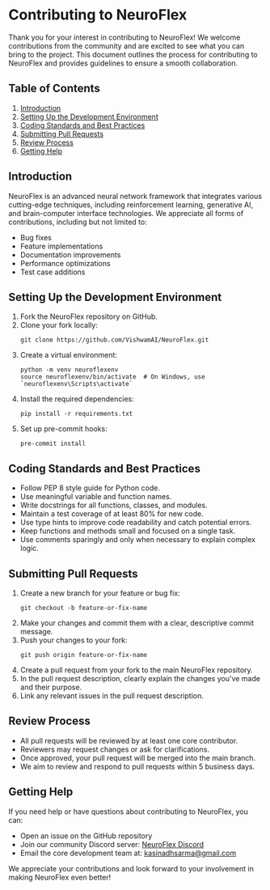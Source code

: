 # Contributing to NeuroFlex

Thank you for your interest in contributing to NeuroFlex! We welcome contributions from the community and are excited to see what you can bring to the project. This document outlines the process for contributing to NeuroFlex and provides guidelines to ensure a smooth collaboration.

## Table of Contents
1. [Introduction](#introduction)
2. [Setting Up the Development Environment](#setting-up-the-development-environment)
3. [Coding Standards and Best Practices](#coding-standards-and-best-practices)
4. [Submitting Pull Requests](#submitting-pull-requests)
5. [Review Process](#review-process)
6. [Getting Help](#getting-help)

## Introduction

NeuroFlex is an advanced neural network framework that integrates various cutting-edge techniques, including reinforcement learning, generative AI, and brain-computer interface technologies. We appreciate all forms of contributions, including but not limited to:

- Bug fixes
- Feature implementations
- Documentation improvements
- Performance optimizations
- Test case additions

## Setting Up the Development Environment

1. Fork the NeuroFlex repository on GitHub.
2. Clone your fork locally:
   ```
   git clone https://github.com/VishwamAI/NeuroFlex.git
   ```
3. Create a virtual environment:
   ```
   python -m venv neuroflexenv
   source neuroflexenv/bin/activate  # On Windows, use `neuroflexenv\Scripts\activate`
   ```
4. Install the required dependencies:
   ```
   pip install -r requirements.txt
   ```
5. Set up pre-commit hooks:
   ```
   pre-commit install
   ```

## Coding Standards and Best Practices

- Follow PEP 8 style guide for Python code.
- Use meaningful variable and function names.
- Write docstrings for all functions, classes, and modules.
- Maintain a test coverage of at least 80% for new code.
- Use type hints to improve code readability and catch potential errors.
- Keep functions and methods small and focused on a single task.
- Use comments sparingly and only when necessary to explain complex logic.

## Submitting Pull Requests

1. Create a new branch for your feature or bug fix:
   ```
   git checkout -b feature-or-fix-name
   ```
2. Make your changes and commit them with a clear, descriptive commit message.
3. Push your changes to your fork:
   ```
   git push origin feature-or-fix-name
   ```
4. Create a pull request from your fork to the main NeuroFlex repository.
5. In the pull request description, clearly explain the changes you've made and their purpose.
6. Link any relevant issues in the pull request description.

## Review Process

- All pull requests will be reviewed by at least one core contributor.
- Reviewers may request changes or ask for clarifications.
- Once approved, your pull request will be merged into the main branch.
- We aim to review and respond to pull requests within 5 business days.

## Getting Help

If you need help or have questions about contributing to NeuroFlex, you can:

- Open an issue on the GitHub repository
- Join our community Discord server: [NeuroFlex Discord](https://discord.gg/CUXW65Yz6d)
- Email the core development team at: kasinadhsarma@gmail.com

We appreciate your contributions and look forward to your involvement in making NeuroFlex even better!
